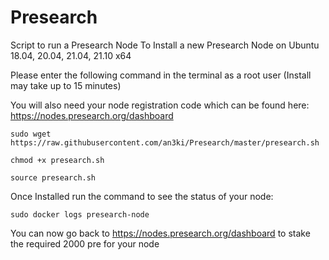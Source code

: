 # Presearch
Script to run a Presearch Node
To Install a new Presearch Node on Ubuntu 18.04, 20.04, 21.04, 21.10 x64 

Please enter the following command in the terminal as a root user (Install may take up to 15 minutes)

You will also need your node registration code which can be found here: https://nodes.presearch.org/dashboard

	sudo wget https://raw.githubusercontent.com/an3ki/Presearch/master/presearch.sh

	chmod +x presearch.sh

	source presearch.sh


Once Installed run the command to see the status of your node:
	
	sudo docker logs presearch-node
  
You can now go back to https://nodes.presearch.org/dashboard to stake the required 2000 pre for your node
	
